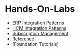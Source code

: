 # Hands-On-Labs

* [ERP Integration Patterns]
* [HCM Integration Patterns]
* [Subscription Management]
* [Reference]
* [Foundation Tutorials]

[ERP Integration Patterns]: /ERP-Integration-Patterns
[HCM Integration Patterns]: /HCM-Integration-Patterns
[Subscription Management]: /Subscription-Management/html/index.html
[Reference]: /Reference/html/index.html
